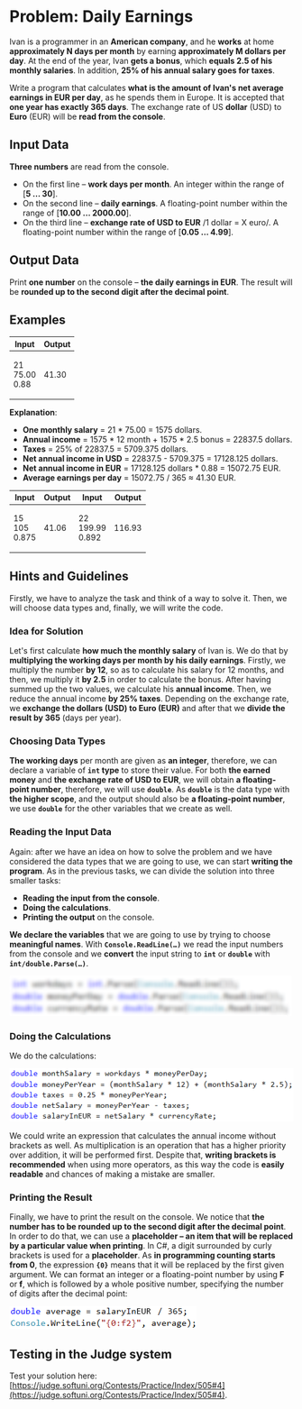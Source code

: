 # Problem: Daily Earnings

Ivan is a programmer in an **American company**, and he **works** at home **approximately N days per month** by earning **approximately M dollars per day**. At the end of the year, Ivan **gets a bonus**, which **equals 2.5 of his monthly salaries**. In addition, **25% of his annual salary goes for taxes**.

Write a program that calculates **what is the amount of Ivan's net average earnings in EUR per day**, as he spends them in Europe. It is accepted that **one year has exactly 365 days**. The exchange rate of US **dollar** (USD) to **Euro** (EUR) will be **read from the console**.

## Input Data

**Three numbers** are read from the console.

* On the first line – **work days per month**. An integer within the range of \[**5 … 30**].
* On the second line – **daily earnings**. A floating-point number within the range of \[**10.00 … 2000.00**].
* On the third line – **exchange rate of USD to EUR** /1 dollar = X euro/. A floating-point number within the range of \[**0.05 … 4.99**].

## Output Data

Print **one number** on the console – **the daily earnings in EUR**. The result will be **rounded up to the second digit after the decimal point**.

## Examples

| Input                      | Output |
| -------------------------- | ------ |
| <p>21<br>75.00<br>0.88</p> | 41.30  |

**Explanation**:

* **One monthly salary** = 21 \* 75.00 = 1575 dollars.
* **Annual income** = 1575 \* 12 month + 1575 \* 2.5 bonus = 22837.5 dollars.
* **Taxes** = 25% of 22837.5 = 5709.375 dollars.
* **Net annual income in USD** = 22837.5 - 5709.375 = 17128.125 dollars.
* **Net annual income in EUR** = 17128.125 dollars \* 0.88 = 15072.75 EUR.
* **Average earnings per day** = 15072.75 / 365 ≈ 41.30 EUR.

| Input                     | Output | Input                        | Output |
| ------------------------- | ------ | ---------------------------- | ------ |
| <p>15<br>105<br>0.875</p> | 41.06  | <p>22<br>199.99<br>0.892</p> | 116.93 |

## Hints and Guidelines

Firstly, we have to analyze the task and think of a way to solve it. Then, we will choose data types and, finally, we will write the code.

### Idea for Solution

Let's first calculate **how much the monthly salary** of Ivan is. We do that by **multiplying the working days per month by his daily earnings**. Firstly, we multiply the number **by 12**, so as to calculate his salary for 12 months, and then, we multiply it **by 2.5** in order to calculate the bonus. After having summed up the two values, we calculate his **annual income**. Then, we reduce the annual income **by 25% taxes**. Depending on the exchange rate, we **exchange the dollars (USD) to Euro (EUR)** and after that we **divide the result by 365** (days per year).

### Choosing Data Types

**The working days** per month are given as **an integer**, therefore, we can declare a variable of **`int` type** to store their value. For both **the earned money** and **the exchange rate of USD to EUR**, we will obtain **a floating-point number**, therefore, we will use **`double`**. As **`double`** is the data type with **the higher scope**, and the output should also be **a floating-point number**, we use **`double`** for the other variables that we create as well.

### Reading the Input Data

Again: after we have an idea on how to solve the problem and we have considered the data types that we are going to use, we can start **writing the program**. As in the previous tasks, we can divide the solution into three smaller tasks:

* **Reading the input from the console**.
* **Doing the calculations**.
* **Printing the output** on the console.

**We declare the variables** that we are going to use by trying to choose **meaningful names**. With **`Console.ReadLine(…)`** we read the input numbers from the console and we **convert** the input string to **`int`** or **`double`** with **`int/double.Parse(…)`**.

![](../../../../assets/chapter-2-2-images/05.Daily-earnings-01.png)

### Doing the Calculations

We do the calculations:

![](../../../../assets/chapter-2-2-images/05.Daily-earnings-02.png)

We could write an expression that calculates the annual income without brackets as well. As multiplication is an operation that has a higher priority over addition, it will be performed first. Despite that, **writing brackets is recommended** when using more operators, as this way the code is **easily readable** and chances of making a mistake are smaller.

### Printing the Result

Finally, we have to print the result on the console. We notice that **the number has to be rounded up to the second digit after the decimal point**. In order to do that, we can use a **placeholder – an item that will be replaced by a particular value when printing**. In C#, a digit surrounded by curly brackets is used for a **placeholder**. As **in programming counting starts from 0**, the expression **`{0}`** means that it will be replaced by the first given argument. We can format an integer or a floating-point number by using **F** or **f**, which is followed by a whole positive number, specifying the number of digits after the decimal point:

![](../../../../assets/chapter-2-2-images/05.Daily-earnings-03.png)

## Testing in the Judge system

Test your solution here: [https://judge.softuni.org/Contests/Practice/Index/505#4](https://judge.softuni.org/Contests/Practice/Index/505#4).
